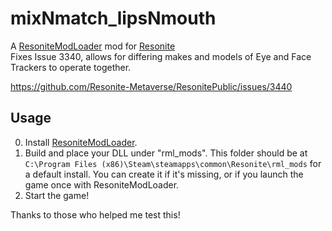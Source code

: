 # mixNmatch_lipsNmouth

A [ResoniteModLoader](https://github.com/resonite-modding-group/ResoniteModLoader) mod for [Resonite](https://resonite.com/)  
Fixes Issue 3340, allows for differing makes and models of Eye and Face Trackers to operate together.

https://github.com/Resonite-Metaverse/ResonitePublic/issues/3440

## Usage
0. Install [ResoniteModLoader](https://github.com/resonite-modding-group/ResoniteModLoader).
1. Build and place your DLL under "rml_mods". This folder should be at `C:\Program Files (x86)\Steam\steamapps\common\Resonite\rml_mods` for a default install. You can create it if it's missing, or if you launch the game once with ResoniteModLoader.
2. Start the game!

Thanks to those who helped me test this!

 
